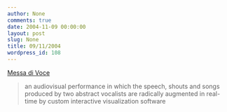 ```yaml
---
author: None
comments: true
date: 2004-11-09 00:00:00
layout: post
slug: None
title: 09/11/2004
wordpress_id: 108
---
```


[Messa di Voce](http://www.tmema.org/messa/messa.html)




> an audiovisual performance in which the speech, shouts and songs produced by two abstract vocalists are radically augmented in real-time by custom interactive visualization software
